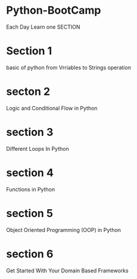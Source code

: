 # Python-BootCamp
Each Day Learn one SECTION
# Section 1
basic of python from Vrriables to Strings operation
# secton 2
Logic and Conditional Flow in Python
# section 3
Different Loops In Python
# section 4
Functions in Python
# section 5
Object Oriented Programming (OOP) in Python
# section 6
Get Started With Your Domain Based Frameworks
